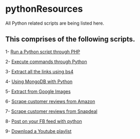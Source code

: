 # pythonResources
All Python related scripts are being listed here.

## This comprises of the following scripts.

  1- [Run a Python script through PHP](https://github.com/ankitjain28may/pythonResources/tree/master/RunPythonScriptThroughPHP)

  2- [Execute commands through Python](https://github.com/ankitjain28may/pythonResources/tree/master/Execute%20Commands%20From%20Terminal%20or%20cmd)

  3- [Extract all the links using bs4](https://github.com/ankitjain28may/pythonResources/tree/master/Scaaping%20using%20bs4)

  4- [Using MongoDB with Python](https://github.com/ankitjain28may/pythonResources/tree/master/Use%20MongoDB%20in%20Python)

  5- [Extract from Google Images](https://github.com/ankitjain28may/ExtractGoogleImages)

  6- [Scrape customer reviews from Amazon](https://github.com/ankitjain28may/ScrapeAmazon)

  7- [Scrape customer reviews from Snapdeal](https://github.com/ankitjain28may/ScrapeSnapdeal)

  8- [Post on your FB feed with python](https://github.com/ankitjain28may/FbPostUsingPython)

  9- [Download a Youtube playlist](https://github.com/ankitjain28may/pythonResources/tree/master/Download%20playlist%20from%20cmd%20using%20python)

